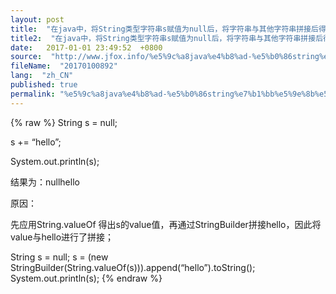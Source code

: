 ```yaml
---
layout: post
title:  "在java中，将String类型字符串s赋值为null后，将字符串与其他字符串拼接后得到结果出现了null字符串与其他字符连接的样式"
title2:  "在java中，将String类型字符串s赋值为null后，将字符串与其他字符串拼接后得到结果出现了null字符串与其他字符连接的样式"
date:   2017-01-01 23:49:52  +0800
source:  "http://www.jfox.info/%e5%9c%a8java%e4%b8%ad-%e5%b0%86string%e7%b1%bb%e5%9e%8b%e5%ad%97%e7%ac%a6%e4%b8%b2s%e8%b5%8b%e5%80%bc%e4%b8%banull%e5%90%8e-%e5%b0%86%e5%ad%97%e7%ac%a6%e4%b8%b2%e4%b8%8e%e5%85%b6%e4%bb%96%e5%ad%97.html"
fileName:  "20170100892"
lang:  "zh_CN"
published: true
permalink: "%e5%9c%a8java%e4%b8%ad-%e5%b0%86string%e7%b1%bb%e5%9e%8b%e5%ad%97%e7%ac%a6%e4%b8%b2s%e8%b5%8b%e5%80%bc%e4%b8%banull%e5%90%8e-%e5%b0%86%e5%ad%97%e7%ac%a6%e4%b8%b2%e4%b8%8e%e5%85%b6%e4%bb%96%e5%ad%97.html"
---
```

{% raw %}
String s = null;

s += “hello”;

System.out.println(s);

结果为：nullhello

原因：

先应用String.valueOf 得出s的value值，再通过StringBuilder拼接hello，因此将value与hello进行了拼接；

String s = null;
s = (new StringBuilder(String.valueOf(s))).append(“hello”).toString();
System.out.println(s);
{% endraw %}
